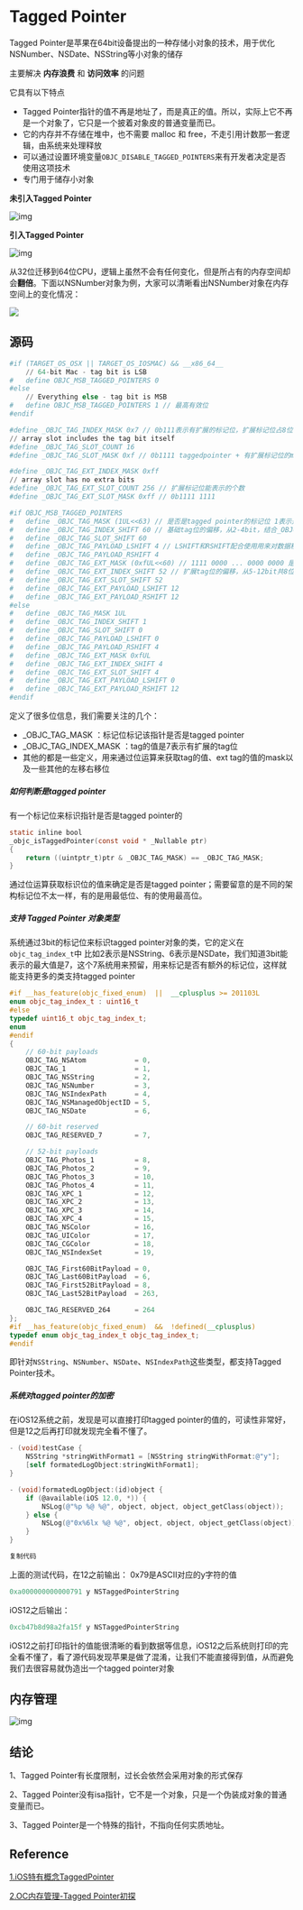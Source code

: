 

# Tagged Pointer



Tagged Pointer是苹果在64bit设备提出的一种存储小对象的技术，用于优化NSNumber、NSDate、NSString等小对象的储存

主要解决 **内存浪费** 和 **访问效率** 的问题

它具有以下特点

- Tagged Pointer指针的值不再是地址了，而是真正的值。所以，实际上它不再是一个对象了，它只是一个披着对象皮的普通变量而已。
- 它的内存并不存储在堆中，也不需要 malloc 和 free，不走引用计数那一套逻辑，由系统来处理释放
- 可以通过设置环境变量`OBJC_DISABLE_TAGGED_POINTERS`来有开发者决定是否使用这项技术
- 专门用于储存小对象



**未引入Tagged Pointer**

![img](https://sylarimage.oss-cn-shenzhen.aliyuncs.com/uPic/4ffec3cac54d4d5988ffea716c17c021~tplv-k3u1fbpfcp-zoom-1.png)

**引入Tagged Pointer**

![img](https://sylarimage.oss-cn-shenzhen.aliyuncs.com/uPic/9ce0544f0bb14364bf1adc63b0cde0ed~tplv-k3u1fbpfcp-zoom-1.png)




从32位迁移到64位CPU，逻辑上虽然不会有任何变化，但是所占有的内存空间却会**翻倍**。下面以NSNumber对象为例，大家可以清晰看出NSNumber对象在内存空间上的变化情况：

![](http://sylarimage.oss-cn-shenzhen.aliyuncs.com/2020-10-28-144308.jpg)



## 源码

```powershell
#if (TARGET_OS_OSX || TARGET_OS_IOSMAC) && __x86_64__
    // 64-bit Mac - tag bit is LSB
#   define OBJC_MSB_TAGGED_POINTERS 0
#else
    // Everything else - tag bit is MSB
#   define OBJC_MSB_TAGGED_POINTERS 1 // 最高有效位
#endif

#define _OBJC_TAG_INDEX_MASK 0x7 // 0b111表示有扩展的标记位，扩展标记位占8位
// array slot includes the tag bit itself
#define _OBJC_TAG_SLOT_COUNT 16
#define _OBJC_TAG_SLOT_MASK 0xf // 0b1111 taggedpointer + 有扩展标记位的mask

#define _OBJC_TAG_EXT_INDEX_MASK 0xff
// array slot has no extra bits
#define _OBJC_TAG_EXT_SLOT_COUNT 256 // 扩展标记位能表示的个数
#define _OBJC_TAG_EXT_SLOT_MASK 0xff // 0b1111 1111

#if OBJC_MSB_TAGGED_POINTERS
#   define _OBJC_TAG_MASK (1UL<<63) // 是否是tagged pointer的标记位 1表示是 0表示不是
#   define _OBJC_TAG_INDEX_SHIFT 60 // 基础tag位的偏移，从2-4bit，结合_OBJC_TAG_INDEX_MASK来获取到基础tag的值
#   define _OBJC_TAG_SLOT_SHIFT 60
#   define _OBJC_TAG_PAYLOAD_LSHIFT 4 // LSHIFT和RSHIFT配合使用用来对数据移位混淆及恢复
#   define _OBJC_TAG_PAYLOAD_RSHIFT 4
#   define _OBJC_TAG_EXT_MASK (0xfUL<<60) // 1111 0000 ... 0000 0000 是否有扩展标记位 tag位111表示有扩展标记位
#   define _OBJC_TAG_EXT_INDEX_SHIFT 52 // 扩展tag位的偏移，从5-12bit共8位，结合_OBJC_TAG_EXT_INDEX_MASK来获取扩展tag的值
#   define _OBJC_TAG_EXT_SLOT_SHIFT 52
#   define _OBJC_TAG_EXT_PAYLOAD_LSHIFT 12
#   define _OBJC_TAG_EXT_PAYLOAD_RSHIFT 12
#else
#   define _OBJC_TAG_MASK 1UL
#   define _OBJC_TAG_INDEX_SHIFT 1
#   define _OBJC_TAG_SLOT_SHIFT 0
#   define _OBJC_TAG_PAYLOAD_LSHIFT 0
#   define _OBJC_TAG_PAYLOAD_RSHIFT 4
#   define _OBJC_TAG_EXT_MASK 0xfUL
#   define _OBJC_TAG_EXT_INDEX_SHIFT 4
#   define _OBJC_TAG_EXT_SLOT_SHIFT 4
#   define _OBJC_TAG_EXT_PAYLOAD_LSHIFT 0
#   define _OBJC_TAG_EXT_PAYLOAD_RSHIFT 12
#endif

```

定义了很多位信息，我们需要关注的几个：

- _OBJC_TAG_MASK ：标记位标记该指针是否是tagged pointer
- _OBJC_TAG_INDEX_MASK ：tag的值是7表示有扩展的tag位
- 其他的都是一些定义，用来通过位运算来获取tag的值、ext tag的值的mask以及一些其他的左移右移位



##### 如何判断是tagged pointer

有一个标记位来标识指针是否是tagged pointer的

```objectivec
static inline bool 
_objc_isTaggedPointer(const void * _Nullable ptr)
{
    return ((uintptr_t)ptr & _OBJC_TAG_MASK) == _OBJC_TAG_MASK;
}
```

通过位运算获取标识位的值来确定是否是tagged pointer；需要留意的是不同的架构标记位不太一样，有的是用最低位、有的使用最高位。



##### 支持 Tagged Pointer 对象类型

系统通过3bit的标记位来标识tagged pointer对象的类，它的定义在`objc_tag_index_t`中 比如2表示是NSString、6表示是NSDate，我们知道3bit能表示的最大值是7，这个7系统用来预留，用来标记是否有额外的标记位，这样就能支持更多的类支持tagged pointer

```cpp
#if __has_feature(objc_fixed_enum)  ||  __cplusplus >= 201103L
enum objc_tag_index_t : uint16_t
#else
typedef uint16_t objc_tag_index_t;
enum
#endif
{
    // 60-bit payloads
    OBJC_TAG_NSAtom            = 0, 
    OBJC_TAG_1                 = 1, 
    OBJC_TAG_NSString          = 2, 
    OBJC_TAG_NSNumber          = 3, 
    OBJC_TAG_NSIndexPath       = 4, 
    OBJC_TAG_NSManagedObjectID = 5, 
    OBJC_TAG_NSDate            = 6,

    // 60-bit reserved
    OBJC_TAG_RESERVED_7        = 7, 

    // 52-bit payloads
    OBJC_TAG_Photos_1          = 8,
    OBJC_TAG_Photos_2          = 9,
    OBJC_TAG_Photos_3          = 10,
    OBJC_TAG_Photos_4          = 11,
    OBJC_TAG_XPC_1             = 12,
    OBJC_TAG_XPC_2             = 13,
    OBJC_TAG_XPC_3             = 14,
    OBJC_TAG_XPC_4             = 15,
    OBJC_TAG_NSColor           = 16,
    OBJC_TAG_UIColor           = 17,
    OBJC_TAG_CGColor           = 18,
    OBJC_TAG_NSIndexSet        = 19,

    OBJC_TAG_First60BitPayload = 0, 
    OBJC_TAG_Last60BitPayload  = 6, 
    OBJC_TAG_First52BitPayload = 8, 
    OBJC_TAG_Last52BitPayload  = 263, 

    OBJC_TAG_RESERVED_264      = 264
};
#if __has_feature(objc_fixed_enum)  &&  !defined(__cplusplus)
typedef enum objc_tag_index_t objc_tag_index_t;
#endif
```

即针对`NSString`、`NSNumber`、`NSDate`、`NSIndexPath`这些类型，都支持Tagged Pointer技术。



##### 系统对tagged pointer的加密

在iOS12系统之前，发现是可以直接打印tagged pointer的值的，可读性非常好，但是12之后再打印就发现完全看不懂了。

```objectivec
- (void)testCase {
	NSString *stringWithFormat1 = [NSString stringWithFormat:@"y"];
    [self formatedLogObject:stringWithFormat1];
}

- (void)formatedLogObject:(id)object {
    if (@available(iOS 12.0, *)) {
        NSLog(@"%p %@ %@", object, object, object_getClass(object));
    } else {
        NSLog(@"0x%6lx %@ %@", object, object, object_getClass(object));
    }
}

复制代码
```

上面的测试代码，在12之前输出： 0x79是ASCII对应的y字符的值

```powershell
0xa000000000000791 y NSTaggedPointerString
```

iOS12之后输出：

```powershell
0xcb47b8d98a2fa15f y NSTaggedPointerString
```

iOS12之前打印指针的值能很清晰的看到数据等信息，iOS12之后系统则打印的完全看不懂了，看了源代码发现苹果是做了混淆，让我们不能直接得到值，从而避免我们去很容易就伪造出一个tagged pointer对象



## 内存管理

![img](https://sylarimage.oss-cn-shenzhen.aliyuncs.com/uPic/02ae03e4ec2a4d808bd1976b916b65d1~tplv-k3u1fbpfcp-zoom-1.png)



## 结论

1、Tagged Pointer有长度限制，过长会依然会采用对象的形式保存

2、Tagged Pointer没有isa指针，它不是一个对象，只是一个伪装成对象的普通变量而已。

3、Tagged Pointer是一个特殊的指针，不指向任何实质地址。 



## Reference

[1.iOS特有概念TaggedPointer](https://www.jianshu.com/p/408128f1dae3)

[2.OC内存管理-Tagged Pointer初探](https://juejin.im/post/6887543378628902925)

